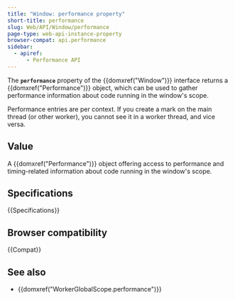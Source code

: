 ```yaml
---
title: "Window: performance property"
short-title: performance
slug: Web/API/Window/performance
page-type: web-api-instance-property
browser-compat: api.performance
sidebar:
  - apiref:
      - Performance API
---
```


The **`performance`** property of the {{domxref("Window")}} interface returns a {{domxref("Performance")}} object, which can be used to gather performance information about code running in the window's scope.

Performance entries are per context. If you create a mark on the main thread (or other worker), you cannot see it in a worker thread, and vice versa.

## Value

A {{domxref("Performance")}} object offering access to performance and timing-related information about code running in the window's scope.

## Specifications

{{Specifications}}

## Browser compatibility

{{Compat}}

## See also

- {{domxref("WorkerGlobalScope.performance")}}
